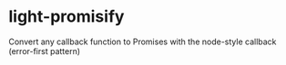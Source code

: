 # light-promisify
Convert any callback function to Promises with the node-style callback (error-first pattern)

